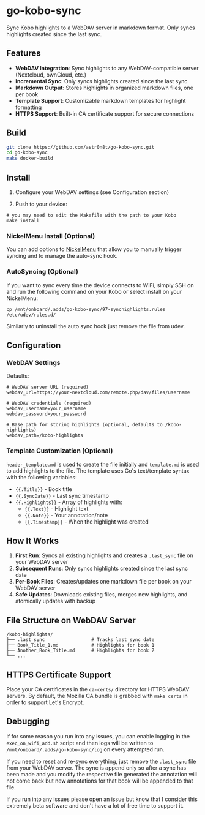 # go-kobo-sync

Sync Kobo highlights to a WebDAV server in markdown format. Only syncs highlights created since the last sync.

## Features

- **WebDAV Integration**: Sync highlights to any WebDAV-compatible server (Nextcloud, ownCloud, etc.)
- **Incremental Sync**: Only syncs highlights created since the last sync
- **Markdown Output**: Stores highlights in organized markdown files, one per book
- **Template Support**: Customizable markdown templates for highlight formatting
- **HTTPS Support**: Built-in CA certificate support for secure connections

## Build

```bash
git clone https://github.com/astr0n8t/go-kobo-sync.git
cd go-kobo-sync
make docker-build
```

## Install

1. Configure your WebDAV settings (see Configuration section)

2. Push to your device:
```
# you may need to edit the Makefile with the path to your Kobo
make install

```

### NickelMenu Install (Optional)

You can add options to [NickelMenu](https://pgaskin.net/NickelMenu/) that allow you to manually trigger syncing and to manage the auto-sync hook.

### AutoSyncing (Optional)

If you want to sync every time the device connects to WiFi, simply SSH on and run the following command on your Kobo or select install on your NickelMenu:
```
cp /mnt/onboard/.adds/go-kobo-sync/97-synchighlights.rules /etc/udev/rules.d/
```

Similarly to uninstall the auto sync hook just remove the file from udev.

## Configuration

### WebDAV Settings

Defaults:
```
# WebDAV server URL (required)
webdav_url=https://your-nextcloud.com/remote.php/dav/files/username

# WebDAV credentials (required)  
webdav_username=your_username
webdav_password=your_password

# Base path for storing highlights (optional, defaults to /kobo-highlights)
webdav_path=/kobo-highlights
```

### Template Customization (Optional)

`header_template.md` is used to create the file initially and `template.md` is used to add highlights to the file. The template uses Go's text/template syntax with the following variables:

- `{{.Title}}` - Book title
- `{{.SyncDate}}` - Last sync timestamp  
- `{{.Highlights}}` - Array of highlights with:
  - `{{.Text}}` - Highlight text
  - `{{.Note}}` - Your annotation/note
  - `{{.Timestamp}}` - When the highlight was created

## How It Works

1. **First Run**: Syncs all existing highlights and creates a `.last_sync` file on your WebDAV server
2. **Subsequent Runs**: Only syncs highlights created since the last sync date
3. **Per-Book Files**: Creates/updates one markdown file per book on your WebDAV server
4. **Safe Updates**: Downloads existing files, merges new highlights, and atomically updates with backup

## File Structure on WebDAV Server

```
/kobo-highlights/
├── .last_sync                 # Tracks last sync date
├── Book_Title_1.md            # Highlights for book 1
├── Another_Book_Title.md      # Highlights for book 2
└── ...
```

## HTTPS Certificate Support

Place your CA certificates in the `ca-certs/` directory for HTTPS WebDAV servers. By default, the Mozilla CA bundle is grabbed with `make certs` in order to support Let's Encrypt.


## Debugging

If for some reason you run into any issues, you can enable logging in the `exec_on_wifi_add.sh` script and then logs will be written to `/mnt/onboard/.adds/go-kobo-sync/log` on every attempted run.

If you need to reset and re-sync everything, just remove the `.last_sync` file from your WebDAV server.  The sync is append only so after a sync has been made and you modify the respective file generated the annotation will not come back but new annotations for that book will be appended to that file.

If you run into any issues please open an issue but know that I consider this extremely beta software and don't have a lot of free time to support it.

